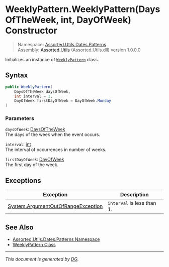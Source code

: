 ﻿# WeeklyPattern.WeeklyPattern(DaysOfTheWeek, int, DayOfWeek) Constructor

> Namespace: [Assorted.Utils.Dates.Patterns](_toc.Assorted.Utils.md#Assorted.Utils.Dates.Patterns%20Namespace)\
> Assembly: [Assorted.Utils](_toc.Assorted.Utils.md) (Assorted.Utils.dll) version 1.0.0.0

Initializes an instance of [`WeeklyPattern`](Assorted.Utils.Dates.Patterns.WeeklyPattern.md) class.

## Syntax

```csharp
public WeeklyPattern(
    DaysOfTheWeek daysOfWeek, 
    int interval = 1, 
    DayOfWeek firstDayOfWeek = DayOfWeek.Monday
)
```

### Parameters

`daysOfWeek`: [DaysOfTheWeek](Assorted.Utils.Dates.DaysOfTheWeek.md)\
The days of the week when the event occurs.

`interval`: [int](https://docs.microsoft.com/en-us/dotnet/api/system.int32)\
The interval of occurrences in number of weeks.

`firstDayOfWeek`: [DayOfWeek](https://docs.microsoft.com/en-us/dotnet/api/system.dayofweek)\
The first day of the week.

## Exceptions

Exception | Description
--- | ---
[System.ArgumentOutOfRangeException](https://docs.microsoft.com/en-us/dotnet/api/system.argumentoutofrangeexception) | `interval` is less than 1.

## See Also

- [Assorted.Utils.Dates.Patterns Namespace](_toc.Assorted.Utils.md#Assorted.Utils.Dates.Patterns%20Namespace)
- [WeeklyPattern Class](Assorted.Utils.Dates.Patterns.WeeklyPattern.md)

---

_This document is generated by [DG](https://github.com/Khojasteh/dg)._
